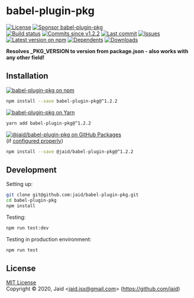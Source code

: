 # babel-plugin-pkg


<a href="https://raw.githubusercontent.com/jaid/babel-plugin-pkg/master/license.txt"><img src="https://img.shields.io/github/license/jaid/babel-plugin-pkg?style=flat-square" alt="License"/></a> <a href="https://github.com/sponsors/jaid"><img src="https://img.shields.io/badge/<3-Sponsor-FF45F1?style=flat-square" alt="Sponsor babel-plugin-pkg"/></a>  
<a href="https://actions-badge.atrox.dev/jaid/babel-plugin-pkg/goto"><img src="https://img.shields.io/endpoint.svg?style=flat-square&url=https%3A%2F%2Factions-badge.atrox.dev%2Fjaid%2Fbabel-plugin-pkg%2Fbadge" alt="Build status"/></a> <a href="https://github.com/jaid/babel-plugin-pkg/commits"><img src="https://img.shields.io/github/commits-since/jaid/babel-plugin-pkg/v1.2.2?style=flat-square&logo=github" alt="Commits since v1.2.2"/></a> <a href="https://github.com/jaid/babel-plugin-pkg/commits"><img src="https://img.shields.io/github/last-commit/jaid/babel-plugin-pkg?style=flat-square&logo=github" alt="Last commit"/></a> <a href="https://github.com/jaid/babel-plugin-pkg/issues"><img src="https://img.shields.io/github/issues/jaid/babel-plugin-pkg?style=flat-square&logo=github" alt="Issues"/></a>  
<a href="https://npmjs.com/package/babel-plugin-pkg"><img src="https://img.shields.io/npm/v/babel-plugin-pkg?style=flat-square&logo=npm&label=latest%20version" alt="Latest version on npm"/></a> <a href="https://github.com/jaid/babel-plugin-pkg/network/dependents"><img src="https://img.shields.io/librariesio/dependents/npm/babel-plugin-pkg?style=flat-square&logo=npm" alt="Dependents"/></a> <a href="https://npmjs.com/package/babel-plugin-pkg"><img src="https://img.shields.io/npm/dm/babel-plugin-pkg?style=flat-square&logo=npm" alt="Downloads"/></a>

**Resolves _PKG_VERSION to version from package.json - also works with any other field!**





## Installation

<a href="https://npmjs.com/package/babel-plugin-pkg"><img src="https://img.shields.io/badge/npm-babel--plugin--pkg-C23039?style=flat-square&logo=npm" alt="babel-plugin-pkg on npm"/></a>

```bash
npm install --save babel-plugin-pkg@^1.2.2
```

<a href="https://yarnpkg.com/package/babel-plugin-pkg"><img src="https://img.shields.io/badge/Yarn-babel--plugin--pkg-2F8CB7?style=flat-square&logo=yarn&logoColor=white" alt="babel-plugin-pkg on Yarn"/></a>

```bash
yarn add babel-plugin-pkg@^1.2.2
```

<a href="https://github.com/jaid/babel-plugin-pkg/packages"><img src="https://img.shields.io/badge/GitHub Packages-@jaid/babel--plugin--pkg-24282e?style=flat-square&logo=github" alt="@jaid/babel-plugin-pkg on GitHub Packages"/></a>  
(if [configured properly](https://help.github.com/en/github/managing-packages-with-github-packages/configuring-npm-for-use-with-github-packages))

```bash
npm install --save @jaid/babel-plugin-pkg@^1.2.2
```





















## Development



Setting up:
```bash
git clone git@github.com:jaid/babel-plugin-pkg.git
cd babel-plugin-pkg
npm install
```
Testing:
```bash
npm run test:dev
```
Testing in production environment:
```bash
npm run test
```


## License
[MIT License](https://raw.githubusercontent.com/jaid/babel-plugin-pkg/master/license.txt)  
Copyright © 2020, Jaid \<jaid.jsx@gmail.com> (https://github.com/jaid)
